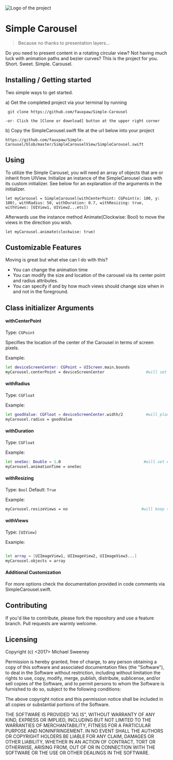 ![Logo of the project](https://github.com/images/modules/styleguide/linktocat.png)

# Simple Carousel
> Because no thanks to presentation layers...

Do you need to present content in a rotating circular view? Not having much luck with animation paths and bezier curves? This is the project for you. Short. Sweet. Simple. Carousel.

## Installing / Getting started

Two simple ways to get started.

a) Get the completed project via your terminal by running

```shell
 git clone https://github.com/fauxpaw/Simple-Carousel
```


```shell
-or- Click the [Clone or download] button at the upper right corner
```

b) Copy the SimpleCarousel.swift file at the url below into your project

```shell
https://github.com/fauxpaw/Simple-Carousel/blob/master/SimpleCarouselView/SimpleCarousel.swift
```

## Using

To utilize the Simple Carousel, you will need an array of objects that are or inherit from UIView. Initialize an instance of the SimpleCarousel class with its custom initializer. See below for an explanation of the arguments in the initializer.

```shell
let myCarousel = SimpleCarousel(withCenterPoint: CGPoint(x: 100, y: 100), withRadius: 50, withDuration: 0.7, withResizing: true, withViews: [UIView1, UIView2...etc])
```
Afterwards use the instance method Animate(Clockwise: Bool) to move the views in the direction you wish.

```shell
let myCarousel.animate(clockwise: true)
```

## Customizable Features

Moving is great but what else can I do with this?
* You can change the animation time
* You can modify the size and location of the carousel via its center point and radius attributes.
* You can specify if and by how much views should change size when in and not in the foreground.

## Class initializer Arguments

#### withCenterPoint
Type: `CGPoint`  

Specifies the location of the center of the Carousel in terms of screen pixels.

Example:
```bash
let deviceScreenCenter: CGPoint = UIScreen.main.bounds
myCarousel.centerPoint = deviceScreenCenter                  #will set the carousel to the center of the screen.
```

#### withRadius
Type: `CGFloat`

Example:
```bash
let goodValue: CGFloat = deviceScreenCenter.width/2          #will place outermost views at edge of screen.
myCarousel.radius = goodValue
```

#### withDuration
Type: `CGFloat`

Example:
```bash
let oneSec: Double = 1.0                                    #will set each animations time to be 1 second.
myCarousel.animationTime = oneSec
```

#### withResizing
Type: `Bool`
Default: `True`

Example:
```bash
myCarousel.resizeViews = no                                #will keep the views scale static as they move
```

#### withViews
Type: `[UIView]`

Example:
```bash

let array = [UIImageView1, UIImageView2, UIImageView3...]                           #will set the current views to animate as the content of 'array'
myCarousel.objects = array
```

#### Additional Customization

For more options check the documentation provided in code comments via SimpleCarousel.swift.

## Contributing

If you'd like to contribute, please fork the repository and use a feature
branch. Pull requests are warmly welcome.

## Licensing

Copyright (c) <2017> Michael Sweeney

Permission is hereby granted, free of charge, to any person obtaining a copy
of this software and associated documentation files (the "Software"), to deal
in the Software without restriction, including without limitation the rights
to use, copy, modify, merge, publish, distribute, sublicense, and/or sell
copies of the Software, and to permit persons to whom the Software is
furnished to do so, subject to the following conditions:

The above copyright notice and this permission notice shall be included in all
copies or substantial portions of the Software.

THE SOFTWARE IS PROVIDED "AS IS", WITHOUT WARRANTY OF ANY KIND, EXPRESS OR
IMPLIED, INCLUDING BUT NOT LIMITED TO THE WARRANTIES OF MERCHANTABILITY,
FITNESS FOR A PARTICULAR PURPOSE AND NONINFRINGEMENT. IN NO EVENT SHALL THE
AUTHORS OR COPYRIGHT HOLDERS BE LIABLE FOR ANY CLAIM, DAMAGES OR OTHER
LIABILITY, WHETHER IN AN ACTION OF CONTRACT, TORT OR OTHERWISE, ARISING FROM,
OUT OF OR IN CONNECTION WITH THE SOFTWARE OR THE USE OR OTHER DEALINGS IN THE
SOFTWARE.
